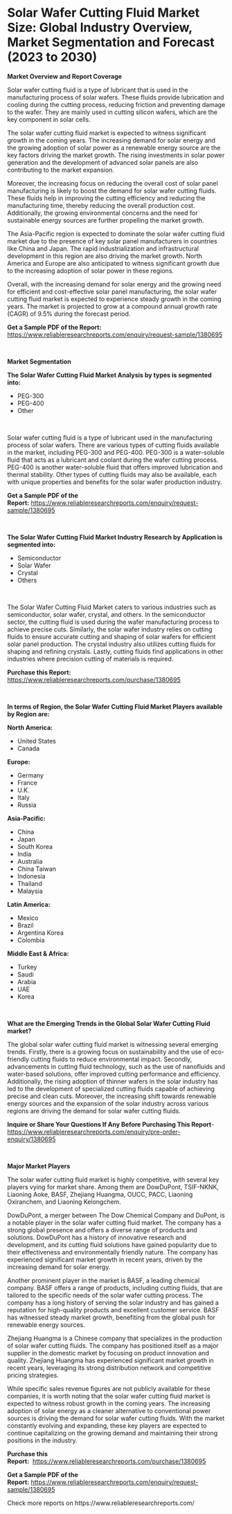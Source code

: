 <p><h1>Solar Wafer Cutting Fluid Market Size: Global Industry Overview, Market Segmentation and Forecast (2023 to 2030)</h1></p><p><strong>Market Overview and Report Coverage</strong></p>
<p><p>Solar wafer cutting fluid is a type of lubricant that is used in the manufacturing process of solar wafers. These fluids provide lubrication and cooling during the cutting process, reducing friction and preventing damage to the wafer. They are mainly used in cutting silicon wafers, which are the key component in solar cells.</p><p>The solar wafer cutting fluid market is expected to witness significant growth in the coming years. The increasing demand for solar energy and the growing adoption of solar power as a renewable energy source are the key factors driving the market growth. The rising investments in solar power generation and the development of advanced solar panels are also contributing to the market expansion.</p><p>Moreover, the increasing focus on reducing the overall cost of solar panel manufacturing is likely to boost the demand for solar wafer cutting fluids. These fluids help in improving the cutting efficiency and reducing the manufacturing time, thereby reducing the overall production cost. Additionally, the growing environmental concerns and the need for sustainable energy sources are further propelling the market growth.</p><p>The Asia-Pacific region is expected to dominate the solar wafer cutting fluid market due to the presence of key solar panel manufacturers in countries like China and Japan. The rapid industrialization and infrastructural development in this region are also driving the market growth. North America and Europe are also anticipated to witness significant growth due to the increasing adoption of solar power in these regions.</p><p>Overall, with the increasing demand for solar energy and the growing need for efficient and cost-effective solar panel manufacturing, the solar wafer cutting fluid market is expected to experience steady growth in the coming years. The market is projected to grow at a compound annual growth rate (CAGR) of 9.5% during the forecast period.</p></p>
<p><strong>Get a Sample PDF of the Report:</strong> <a href="https://www.reliableresearchreports.com/enquiry/request-sample/1380695">https://www.reliableresearchreports.com/enquiry/request-sample/1380695</a></p>
<p>&nbsp;</p>
<p><strong>Market Segmentation</strong></p>
<p><strong>The Solar Wafer Cutting Fluid Market Analysis by types is segmented into:</strong></p>
<p><ul><li>PEG-300</li><li>PEG-400</li><li>Other</li></ul></p>
<p>&nbsp;</p>
<p><p>Solar wafer cutting fluid is a type of lubricant used in the manufacturing process of solar wafers. There are various types of cutting fluids available in the market, including PEG-300 and PEG-400. PEG-300 is a water-soluble fluid that acts as a lubricant and coolant during the wafer cutting process. PEG-400 is another water-soluble fluid that offers improved lubrication and thermal stability. Other types of cutting fluids may also be available, each with unique properties and benefits for the solar wafer production industry.</p></p>
<p><strong>Get a Sample PDF of the Report:</strong>&nbsp;<a href="https://www.reliableresearchreports.com/enquiry/request-sample/1380695">https://www.reliableresearchreports.com/enquiry/request-sample/1380695</a></p>
<p>&nbsp;</p>
<p><strong>The Solar Wafer Cutting Fluid Market Industry Research by Application is segmented into:</strong></p>
<p><ul><li>Semiconductor</li><li>Solar Wafer</li><li>Crystal</li><li>Others</li></ul></p>
<p>&nbsp;</p>
<p><p>The Solar Wafer Cutting Fluid Market caters to various industries such as semiconductor, solar wafer, crystal, and others. In the semiconductor sector, the cutting fluid is used during the wafer manufacturing process to achieve precise cuts. Similarly, the solar wafer industry relies on cutting fluids to ensure accurate cutting and shaping of solar wafers for efficient solar panel production. The crystal industry also utilizes cutting fluids for shaping and refining crystals. Lastly, cutting fluids find applications in other industries where precision cutting of materials is required.</p></p>
<p><strong>Purchase this Report:</strong>&nbsp; <a href="https://www.reliableresearchreports.com/purchase/1380695">https://www.reliableresearchreports.com/purchase/1380695</a></p>
<p>&nbsp;</p>
<p><strong>In terms of Region, the Solar Wafer Cutting Fluid Market Players available by Region are:</strong></p>
<p>
    <p> <strong> North America: </strong>
        <ul>
            <li>United States</li>
            <li>Canada</li>
        </ul>
        </p> 
    <p> <strong> Europe: </strong>
        <ul>
            <li>Germany</li>
            <li>France</li>
            <li>U.K.</li>
            <li>Italy</li>
            <li>Russia</li>
        </ul>
        </p> 
    <p> <strong> Asia-Pacific: </strong>
        <ul>
            <li>China</li>
            <li>Japan</li>
            <li>South Korea</li>
            <li>India</li>
            <li>Australia</li>
            <li>China Taiwan</li>
            <li>Indonesia</li>
            <li>Thailand</li>
            <li>Malaysia</li>
        </ul>
        </p> 
    <p> <strong> Latin America: </strong>
        <ul>
            <li>Mexico</li>
            <li>Brazil</li>
            <li>Argentina Korea</li>
            <li>Colombia</li>
        </ul>
        </p> 
    <p> <strong> Middle East & Africa: </strong>
        <ul>
            <li>Turkey</li>
            <li>Saudi</li>
            <li>Arabia</li>
            <li>UAE</li>
            <li>Korea</li>
        </ul>
    </p>
    </p>
<p>&nbsp;</p>
<p><strong>What are the Emerging Trends in the Global Solar Wafer Cutting Fluid market?</strong></p>
<p><p>The global solar wafer cutting fluid market is witnessing several emerging trends. Firstly, there is a growing focus on sustainability and the use of eco-friendly cutting fluids to reduce environmental impact. Secondly, advancements in cutting fluid technology, such as the use of nanofluids and water-based solutions, offer improved cutting performance and efficiency. Additionally, the rising adoption of thinner wafers in the solar industry has led to the development of specialized cutting fluids capable of achieving precise and clean cuts. Moreover, the increasing shift towards renewable energy sources and the expansion of the solar industry across various regions are driving the demand for solar wafer cutting fluids.</p></p>
<p><strong>Inquire or Share Your Questions If Any Before Purchasing This Report</strong>- <a href="https://www.reliableresearchreports.com/enquiry/pre-order-enquiry/1380695">https://www.reliableresearchreports.com/enquiry/pre-order-enquiry/1380695</a></p>
<p>&nbsp;</p>
<p><strong>Major Market Players</strong></p>
<p><p>The solar wafer cutting fluid market is highly competitive, with several key players vying for market share. Among them are DowDuPont, TSIF-NKNK, Liaoning Aoke, BASF, Zhejiang Huangma, OUCC, PACC, Liaoning Oxiranchem, and Liaoning Kelongchem.</p><p>DowDuPont, a merger between The Dow Chemical Company and DuPont, is a notable player in the solar wafer cutting fluid market. The company has a strong global presence and offers a diverse range of products and solutions. DowDuPont has a history of innovative research and development, and its cutting fluid solutions have gained popularity due to their effectiveness and environmentally friendly nature. The company has experienced significant market growth in recent years, driven by the increasing demand for solar energy.</p><p>Another prominent player in the market is BASF, a leading chemical company. BASF offers a range of products, including cutting fluids, that are tailored to the specific needs of the solar wafer cutting process. The company has a long history of serving the solar industry and has gained a reputation for high-quality products and excellent customer service. BASF has witnessed steady market growth, benefiting from the global push for renewable energy sources.</p><p>Zhejiang Huangma is a Chinese company that specializes in the production of solar wafer cutting fluids. The company has positioned itself as a major supplier in the domestic market by focusing on product innovation and quality. Zhejiang Huangma has experienced significant market growth in recent years, leveraging its strong distribution network and competitive pricing strategies.</p><p>While specific sales revenue figures are not publicly available for these companies, it is worth noting that the solar wafer cutting fluid market is expected to witness robust growth in the coming years. The increasing adoption of solar energy as a cleaner alternative to conventional power sources is driving the demand for solar wafer cutting fluids. With the market constantly evolving and expanding, these key players are expected to continue capitalizing on the growing demand and maintaining their strong positions in the industry.</p></p>
<p><strong>Purchase this Report:</strong>&nbsp;&nbsp;<a href="https://www.reliableresearchreports.com/purchase/1380695">https://www.reliableresearchreports.com/purchase/1380695</a></p>
<p></p>
<p><strong>Get a Sample PDF of the Report:</strong>&nbsp;<a href="https://www.reliableresearchreports.com/enquiry/request-sample/1380695">https://www.reliableresearchreports.com/enquiry/request-sample/1380695</a></p>
<p>Check more reports on https://www.reliableresearchreports.com/</p>